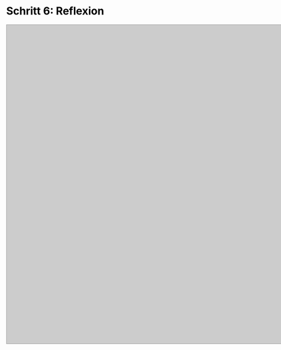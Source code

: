 <h1 style="color:#000000">Schritt 6: Reflexion</h1>

<!DOCTYPE html>
<html>
<head>
<style>
div#memory_board{
    background:#CCC;
    border:#999 1px solid;
    width:800px;
    height:800px;
    padding:24px;
    margin:0px auto;
}
div#memory_board > div{
    <!-- background: url(tile_bg.jpg) no-repeat; -->
    border:#000 1px solid;
    width:71px;
    height:71px;
    float:left;
    margin:10px;
    padding:20px;
    font-size:20px;
    cursor:pointer;
    text-align:middle;
}
</style>
<script>
var memory_array = ['traffic','traffic','units','Einheiten','query','Anfrage/Abfrage','request','Zugriff','compile','übersetzen','enable','aktivieren','random','zufällig','result','Ergebnis','drive','Laufwerk','amount','Betrag','alter','ver&auml;ndern','equal','gleich','valid','gültig','value','Wert','array','Anordnung/Feld','successor','Nachfolger','carrier','Träger','assign','zuweisen'];
var memory_values = [];
var memory_tile_ids = [];
var tiles_flipped = 0;
Array.prototype.memory_tile_shuffle = function(){
    var i = this.length, j, temp;
    while(--i > 0){
        j = Math.floor(Math.random() * (i+1));
        temp = this[j];
        this[j] = this[I];
        this[I] = temp;
    }
}[/I][/I]
function newBoard(){
    tiles_flipped = 0;
    var output = '';
    memory_array.memory_tile_shuffle();
    for(var i = 0; i < memory_array.length; i++){
        output += '<div id="tile_'+i+'" onclick="memoryFlipTile(this,\''+memory_array+'\')"></div>';
    }
    document.getElementById('memory_board').innerHTML = output;
}
function memoryFlipTile(tile,val){
    if(tile.innerHTML == "" && memory_values.length < 2){
        tile.style.background = '#FFF';
        tile.innerHTML = val;
        if(memory_values.length == 0){
            memory_values.push(val);
            memory_tile_ids.push(tile.id);
        } else if(memory_values.length == 1){
            memory_values.push(val);
            memory_tile_ids.push(tile.id);
            if(memory_values[0] == memory_values[1]){
                tiles_flipped += 2;
                // Clear both arrays
                memory_values = [];
                memory_tile_ids = [];
                // Check to see if the whole board is cleared
                if(tiles_flipped == memory_array.length){
                    alert("Super! Du hast das Memory gelöst! %0A%0ANeues Spiel?");
                    document.getElementById('memory_board').innerHTML = "";
                    newBoard();
                }
            } else {
                function flip2Back(){
                   // Flip the 2 tiles back over
                   var tile_1 = document.getElementById(memory_tile_ids[0]);
                   var tile_2 = document.getElementById(memory_tile_ids[1]);
                   tile_1.style.background = 'url(tile_bg.jpg) no-repeat';
                   tile_1.innerHTML = "";
                   tile_2.style.background = 'url(tile_bg.jpg) no-repeat';
                   tile_2.innerHTML = "";
                   // Clear both arrays
                   memory_values = [];
                   memory_tile_ids = [];
                }
                setTimeout(flip2Back, 700);
            }
        }
    }
}
</script>
</head>
<body>
<div id="memory_board"></div>
<script>newBoard();</script>
</body>
</html>

 
